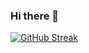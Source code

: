 ### Hi there 👋
[![GitHub Streak](https://github-readme-streak-stats.herokuapp.com?user=olaoyesalem)](https://git.io/streak-stats)
<!--
**olaoyesalem/olaoyesalem** is a ✨ _special_ ✨ repository because its `README.md` (this file) appears on your GitHub profile.

Here are some ideas to get you started:

- 🔭 I’m currently working on ...
- 🌱 I’m currently learning ...
- 👯 I’m looking to collaborate on ...
- 🤔 I’m looking for help with ...
- 💬 Ask me about ...
- 📫 How to reach me: ...
- 😄 Pronouns: ...
- ⚡ Fun fact: ...
-->

